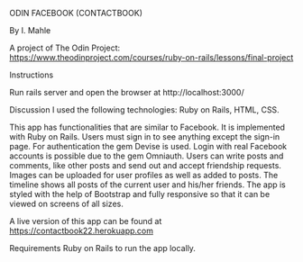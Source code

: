 ODIN FACEBOOK (CONTACTBOOK)

By I. Mahle

A project of The Odin Project: https://www.theodinproject.com/courses/ruby-on-rails/lessons/final-project

Instructions

Run rails server and open the browser at http://localhost:3000/

Discussion
I used the following technologies: Ruby on Rails, HTML, CSS.

This app has functionalities that are similar to Facebook. It is implemented with Ruby on Rails. Users must sign in to see anything except the sign-in page. For authentication the gem Devise is used. Login with real Facebook accounts is possible due to the gem Omniauth. Users can write posts and comments, like other posts and send out and accept friendship requests. Images can be uploaded for user profiles as well as added to posts. The timeline shows all posts of the current user and his/her friends. The app is styled with the help of Bootstrap and fully responsive so that it can be viewed on screens of all sizes.

A live version of this app can be found at https://contactbook22.herokuapp.com

Requirements
Ruby on Rails to run the app locally.
